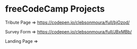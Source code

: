 # freeCodeCamp Projects

Tribute Page => https://codepen.io/clebsonmoura/full/bjOzod/

Survey Form => https://codepen.io/clebsonmoura/full/JBxMBb/

Landing Page => 
